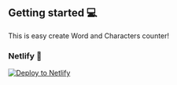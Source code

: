 ## Getting started 💻
This is easy create Word and Characters counter!

### Netlify 💼
[![Deploy to Netlify](https://www.netlify.com/img/deploy/button.svg)](https://app.netlify.com/start/deploy?repository=https://github.com/xHyroM/Counter)
